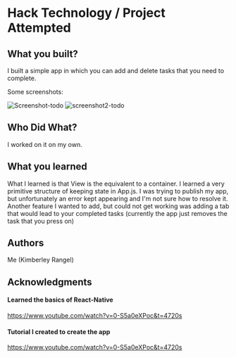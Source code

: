 # Hack Technology / Project Attempted


## What you built? 

I built a simple app in which you can add and delete tasks that you need to complete.

Some screenshots:

![Screenshot-todo](https://user-images.githubusercontent.com/30048129/134405025-9484c1e1-9de3-41b3-8181-229703366f23.jpg)
![screenshot2-todo](https://user-images.githubusercontent.com/30048129/134405030-c4a07435-aaad-4290-a5f9-f92959956951.jpg)


## Who Did What?

I worked on it on my own.

## What you learned

What I learned is that View is the equivalent to a container. I learned a very primitive structure of keeping state in App.js. I was trying to publish my app, but unfortunately an error kept appearing and I'm not sure how to resolve it. Another feature I wanted to add, but could not get working was adding a tab that would lead to your completed tasks (currently the app just removes the task that you press on)

## Authors

Me (Kimberley Rangel)

## Acknowledgments

#### Learned the basics of React-Native
https://www.youtube.com/watch?v=0-S5a0eXPoc&t=4720s


#### Tutorial I created to create the app
https://www.youtube.com/watch?v=0-S5a0eXPoc&t=4720s

